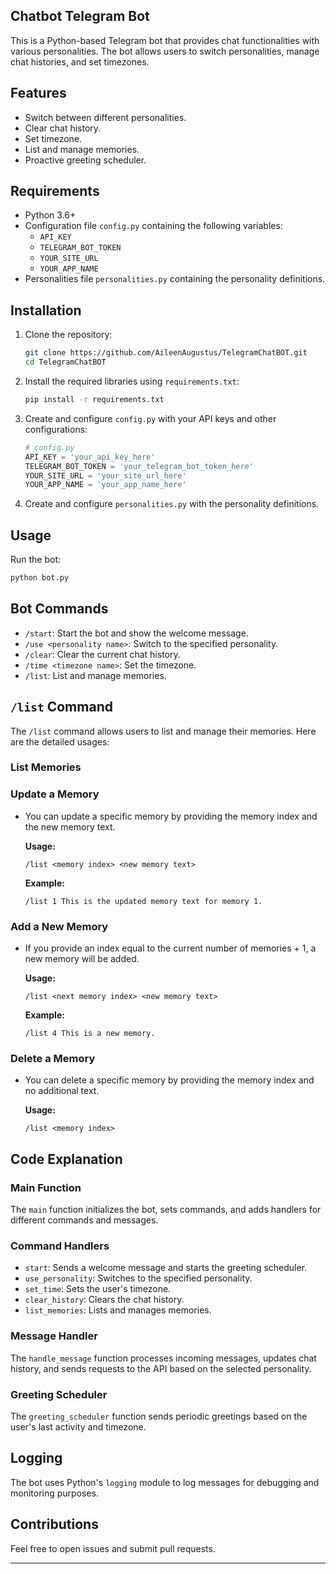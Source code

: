 ## Chatbot Telegram Bot

This is a Python-based Telegram bot that provides chat functionalities with various personalities. The bot allows users to switch personalities, manage chat histories, and set timezones.

## Features

- Switch between different personalities.
- Clear chat history.
- Set timezone.
- List and manage memories.
- Proactive greeting scheduler.

## Requirements

- Python 3.6+
- Configuration file `config.py` containing the following variables:
  - `API_KEY`
  - `TELEGRAM_BOT_TOKEN`
  - `YOUR_SITE_URL`
  - `YOUR_APP_NAME`
- Personalities file `personalities.py` containing the personality definitions.

## Installation

1. Clone the repository:

    ```bash
   git clone https://github.com/AileenAugustus/TelegramChatBOT.git
   cd TelegramChatBOT

    ```

2. Install the required libraries using `requirements.txt`:

    ```bash
    pip install -r requirements.txt
    ```

3. Create and configure `config.py` with your API keys and other configurations:

    ```python
    # config.py
    API_KEY = 'your_api_key_here'
    TELEGRAM_BOT_TOKEN = 'your_telegram_bot_token_here'
    YOUR_SITE_URL = 'your_site_url_here'
    YOUR_APP_NAME = 'your_app_name_here'
    ```

4. Create and configure `personalities.py` with the personality definitions.

## Usage

Run the bot:

```bash
python bot.py
```

## Bot Commands

- `/start`: Start the bot and show the welcome message.
- `/use <personality name>`: Switch to the specified personality.
- `/clear`: Clear the current chat history.
- `/time <timezone name>`: Set the timezone.
- `/list`: List and manage memories.

## `/list` Command

The `/list` command allows users to list and manage their memories. Here are the detailed usages:

### List Memories

### Update a Memory

- You can update a specific memory by providing the memory index and the new memory text.
  
  **Usage:**
  
  ```plaintext
  /list <memory index> <new memory text>
  ```

  **Example:**
  
  ```plaintext
  /list 1 This is the updated memory text for memory 1.
  ```
  
### Add a New Memory

- If you provide an index equal to the current number of memories + 1, a new memory will be added.
  
  **Usage:**
  
  ```plaintext
  /list <next memory index> <new memory text>
  ```

  **Example:**
  
  ```plaintext
  /list 4 This is a new memory.
  ```
  
### Delete a Memory

- You can delete a specific memory by providing the memory index and no additional text.
  
  **Usage:**
  
  ```plaintext
  /list <memory index>
  ```
  
## Code Explanation

### Main Function

The `main` function initializes the bot, sets commands, and adds handlers for different commands and messages.

### Command Handlers

- `start`: Sends a welcome message and starts the greeting scheduler.
- `use_personality`: Switches to the specified personality.
- `set_time`: Sets the user's timezone.
- `clear_history`: Clears the chat history.
- `list_memories`: Lists and manages memories.

### Message Handler

The `handle_message` function processes incoming messages, updates chat history, and sends requests to the API based on the selected personality.

### Greeting Scheduler

The `greeting_scheduler` function sends periodic greetings based on the user's last activity and timezone.

## Logging

The bot uses Python's `logging` module to log messages for debugging and monitoring purposes.

## Contributions

Feel free to open issues and submit pull requests.

---
